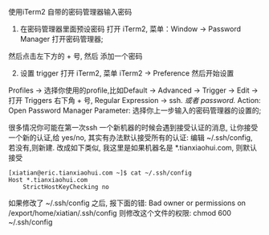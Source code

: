 使用iTerm2 自带的密码管理器输入密码

1. 在密码管理器里面预设密码
   打开 iTerm2, 菜单：Window -> Password Manager 打开密码管理器;

然后点击左下方的 + 号, 然后 添加一个密码

2. 设置 trigger
   打开 iTerm2, 菜单 iTerm2 -> Preference 然后开始设置

Profiles -> 选择你使用的profile,比如Default -> Advanced -> Trigger -> Edit -> 打开 Triggers
右下角 + 号,
Regular Expression -> ssh. *或者 password.*
Action: Open Password Manager 
Parameter: 选择你上一步输入的密码管理器的设置的;

很多情况你可能在第一次ssh 一个新机器的时候会遇到接受认证的消息, 让你接受一个新的认证,给 yes/no, 其实有办法默认接受所有的认证:
编辑 ~/.ssh/config, 若没有,则新建. 改成如下类似, 我这里是如果机器名是 *.tianxiaohui.com, 则默认接受

```
[xiatian@eric.tianxiaohui.com ~]$ cat ~/.ssh/config
Host *.tianxiaohui.com
    StrictHostKeyChecking no
```

如果修改了 ~/.ssh/config 之后, 报下面的错:
Bad owner or permissions on /export/home/xiatian/.ssh/config
则修改这个文件的权限: 
chmod 600 ~/.ssh/config
